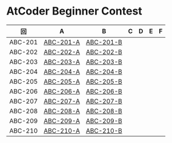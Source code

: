 # AtCoder Beginner Contest

| 回 | A | B | C | D | E | F |
|:---:|:---:|:---:|:---:|:---:|:---:|:---:|
| ABC-201 | [ABC-201-A](ABC-201-A.py) | [ABC-201-B](ABC-201-B.py) |  |  |  |  |
| ABC-202 | [ABC-202-A](ABC-202-A.py) | [ABC-202-B](ABC-202-B.py) |  |  |  |  |
| ABC-203 | [ABC-203-A](ABC-203-A.py) | [ABC-203-B](ABC-203-B.py) |  |  |  |  |
| ABC-204 | [ABC-204-A](ABC-204-A.py) | [ABC-204-B](ABC-204-B.py) |  |  |  |  |
| ABC-205 | [ABC-205-A](ABC-205-A.py) | [ABC-205-B](ABC-205-B.py) |  |  |  |  |
| ABC-206 | [ABC-206-A](ABC-206-A.py) | [ABC-206-B](ABC-206-B.py) |  |  |  |  |
| ABC-207 | [ABC-207-A](ABC-207-A.py) | [ABC-207-B](ABC-207-B.py) |  |  |  |  |
| ABC-208 | [ABC-208-A](ABC-208-A.py) | [ABC-208-B](ABC-208-B.py) |  |  |  |  |
| ABC-209 | [ABC-209-A](ABC-209-A.py) | [ABC-209-B](ABC-209-B.py) |  |  |  |  |
| ABC-210 | [ABC-210-A](ABC-210-A.py) | [ABC-210-B](ABC-210-B.py) |  |  |  |  |
